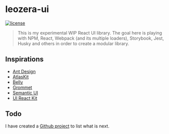 # leozera-ui

[![license](https://img.shields.io/badge/license-MIT-red.svg?style=flat)](https://github.com/leonardofaria/leozera-ui/blob/master/LICENSE)

> This is my experimental WIP React UI library. The goal here is playing with NPM, React, Webpack (and its multiple loaders), Storybook, Jest, Husky and others in order to create a modular library.

## Inspirations

- [Ant Design](https://ant.design/)
- [AtlasKit](https://atlaskit.atlassian.com/)
- [Belly](https://nikgraf.github.io/belle/)
- [Grommet](http://grommet.io/)
- [Semantic UI](https://react.semantic-ui.com/)
- [UI React Kit](http://reactsymbols.com/)

## Todo

I have created a [Github project](https://github.com/leonardofaria/leozera-ui/projects/1) to list what is next.
